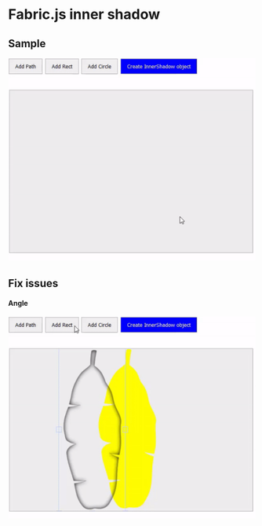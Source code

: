 # Fabric.js inner shadow

## Sample
<img src="src/sample-full.gif">

## Fix issues
#### Angle

<img src="src/fixissues.gif">


